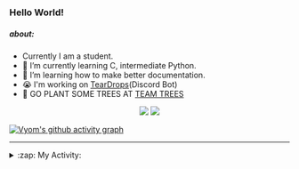### Hello World!

##### about:
- Currently I am a student.
- 🌱 I’m currently learning C, intermediate Python.
- 🌱 I’m learning how to make better documentation.
- 😭 I'm working on [TearDrops](https://github.com/Vyvy-vi/TearDrops)(Discord Bot)
- 🌱 GO PLANT SOME TREES AT [TEAM TREES](https://teamtrees.org/)

<p align="center">
  <a href="https://twitter.com/Vyvy_viM"><img target="_blank" src="https://img.shields.io/badge/twitter%20@Vyvy_viM-0D95E8?style=for-the-badge&logo=twitter&logoColor=white"/></a> 
  <a href="https://vyvy-vi.github.io/portfolio"><img target="_blank" src="https://img.shields.io/badge/-I%27m_craving_for_open_source-green?style=for-the-badge&logo=github&logoColor=black"/></a> 
</p>

[![Vyom's github activity graph](https://activity-graph.herokuapp.com/graph?username=Vyvy-vi)](https://github.com/ashutosh00710/github-readme-activity-graph)

---
<details>
  <summary>:zap: My Activity:</summary>
  
<!--START_SECTION:waka-->
**I'm a Night 🦉** 

```text
🌞 Morning    27 commits     █░░░░░░░░░░░░░░░░░░░░░░░░   4.7% 
🌆 Daytime    158 commits    ██████░░░░░░░░░░░░░░░░░░░   27.48% 
🌃 Evening    242 commits    ██████████░░░░░░░░░░░░░░░   42.09% 
🌙 Night      148 commits    ██████░░░░░░░░░░░░░░░░░░░   25.74%

```
📅 **I'm Most Productive on Thursday** 

```text
Monday       88 commits     ███░░░░░░░░░░░░░░░░░░░░░░   15.3% 
Tuesday      93 commits     ████░░░░░░░░░░░░░░░░░░░░░   16.17% 
Wednesday    80 commits     ███░░░░░░░░░░░░░░░░░░░░░░   13.91% 
Thursday     114 commits    █████░░░░░░░░░░░░░░░░░░░░   19.83% 
Friday       34 commits     █░░░░░░░░░░░░░░░░░░░░░░░░   5.91% 
Saturday     77 commits     ███░░░░░░░░░░░░░░░░░░░░░░   13.39% 
Sunday       89 commits     ███░░░░░░░░░░░░░░░░░░░░░░   15.48%

```


📊 **This Week I Spent My Time On** 

```text
🔥 Editors: 
Vim                      6 hrs 59 mins       █████████████████████████   100.0%

🐱‍💻 Projects: 
TEC-Discord-Automation   3 hrs 28 mins       ████████████░░░░░░░░░░░░░   49.63% 
Praise-Bot-Discord       2 hrs 9 mins        ███████░░░░░░░░░░░░░░░░░░   30.87% 
TEC-Discord-Oauth2       1 hr 17 mins        ████░░░░░░░░░░░░░░░░░░░░░   18.52% 
another-discord-bot      3 mins              ░░░░░░░░░░░░░░░░░░░░░░░░░   0.9% 
Unknown Project          0 secs              ░░░░░░░░░░░░░░░░░░░░░░░░░   0.08%

```


 Last Updated on 25/06/2021
<!--END_SECTION:waka-->
</details>
